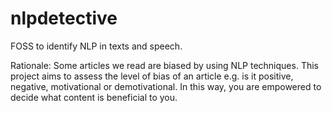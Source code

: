 # nlpdetective
FOSS to identify NLP in texts and speech.

Rationale:  Some articles we read are biased by using NLP techniques.  This project aims to assess the level of bias of an article e.g. is it positive, negative, motivational or demotivational.  In this way, you are empowered to decide what content is beneficial to you.
